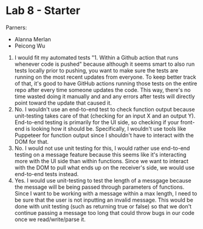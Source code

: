 # Lab 8 - Starter
Parners:
* Alanna Merlan
* Peicong Wu

1. I would fit my automated tests "1. Within a Github action that runs whenever code is pushed" because although it seems smart to also run tests locally prior to pushing, you want to make sure the tests are running on the most recent updates from everyone. To keep better track of that, it's good to have GitHub actions running those tests on the entire repo after every time someone updates the code. This way, there's no time wasted doing it manually and and any errors after tests will directly point toward the update that caused it.
2. No. I wouldn't use an end-to-end test to check function output because unit-testing takes care of that (checking for an input X and an output Y). End-to-end testing is primarily for the UI side, so checking if your front-end is looking how it should be. Specifically, I wouldn't use tools like Puppeteer for function output since I shouldn't have to interact with the DOM for that. 
3. No. I would not use unit testing for this, I would rather use end-to-end testing on a message feature because this seems like it's interacting more with the UI side than within functions. Since we want to interact with the DOM to pull what ends up on the receiver's side, we would use end-to-end tests instead.
4. Yes. I would use unit-testing to test the length of a messgage because the message will be being passed through parameters of functions. Since I want to be working with a message within a max length, I need to be sure that the user is not inputting an invalid message. This would be done with unit testing (such as returning true or false) so that we don't continue passing a message too long that could throw bugs in our code once we read/write/parse it.